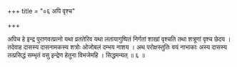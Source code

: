 +++
title = "०६ अपि वृश्च"

+++

अपिच हे इन्द्र पुराणवत्प्रत्नो यथा व्रततेरिव यथा लतायागुष्पितं निर्गतां शाखां वृश्चति तथा शत्रूणां वृश्च छेदय । तदेवाह दासस्य दासनामकस्य शत्रोः ओजोबलं दम्भय नाशय । अथ परोक्षस्तुतिः वयं नाभाकाः अस्य दासस्य तत्प्रसिद्धं सम्भृतं वसु इन्द्रेण हेतुना विभजेमहि । सिद्धमन्यत् ॥ ६ ॥